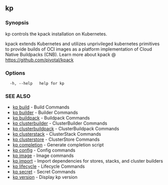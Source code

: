 ## kp



### Synopsis

kp controls the kpack installation on Kubernetes.

kpack extends Kubernetes and utilizes unprivileged kubernetes primitives to provide 
builds of OCI images as a platform implementation of Cloud Native Buildpacks (CNB).
Learn more about kpack @ https://github.com/pivotal/kpack

### Options

```
  -h, --help   help for kp
```

### SEE ALSO

* [kp build](kp_build.md)	 - Build Commands
* [kp builder](kp_builder.md)	 - Builder Commands
* [kp buildpack](kp_buildpack.md)	 - Buildpack Commands
* [kp clusterbuilder](kp_clusterbuilder.md)	 - ClusterBuilder Commands
* [kp clusterbuildpack](kp_clusterbuildpack.md)	 - ClusterBuildpack Commands
* [kp clusterstack](kp_clusterstack.md)	 - ClusterStack Commands
* [kp clusterstore](kp_clusterstore.md)	 - ClusterStore Commands
* [kp completion](kp_completion.md)	 - Generate completion script
* [kp config](kp_config.md)	 - Config commands
* [kp image](kp_image.md)	 - Image commands
* [kp import](kp_import.md)	 - Import dependencies for stores, stacks, and cluster builders
* [kp lifecycle](kp_lifecycle.md)	 - Lifecycle Commands
* [kp secret](kp_secret.md)	 - Secret Commands
* [kp version](kp_version.md)	 - Display kp version

